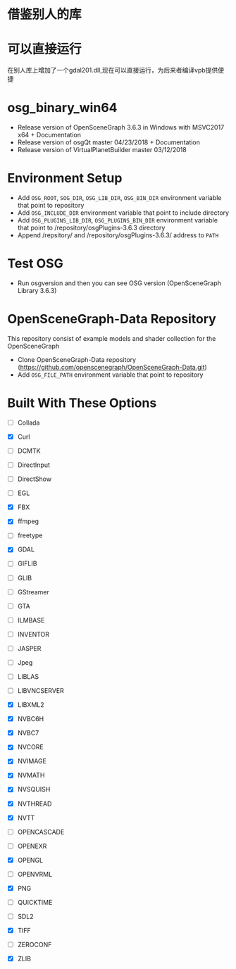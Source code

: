 # 借鉴别人的库
# 可以直接运行
在别人库上增加了一个gdal201.dll,现在可以直接运行，为后来者编译vpb提供便捷
# osg_binary_win64
- Release version of OpenSceneGraph 3.6.3 in Windows with MSVC2017 x64 + Documentation
- Release version of osgQt master 04/23/2018 + Documentation
- Release version of VirtualPlanetBuilder master 03/12/2018
# Environment Setup
- Add `OSG_ROOT`, `SOG_DIR`, `OSG_LIB_DIR`, `OSG_BIN_DIR` environment variable that point to repository
- Add `OSG_INCLUDE_DIR` environment variable that point to include directory
- Add `OSG_PLUGINS_LIB_DIR`, `OSG_PLUGINS_BIN_DIR` environment variable that point to /repository/osgPlugins-3.6.3 directory
- Append /repsitory/ and /repository/osgPlugins-3.6.3/ address to `PATH` 
# Test OSG
- Run osgversion and then you can see OSG version (OpenSceneGraph Library 3.6.3)
# OpenSceneGraph-Data Repository
This repository consist of example models and shader collection for the OpenSceneGraph 
- Clone OpenSceneGraph-Data repository (https://github.com/openscenegraph/OpenSceneGraph-Data.git)
- Add `OSG_FILE_PATH` environment variable that point to repository 
# Built With These Options
- [ ] Collada
- [x] Curl
- [ ] DCMTK
- [ ] DirectInput
- [ ] DirectShow
- [ ] EGL
- [x] FBX
- [x] ffmpeg
- [ ] freetype
- [x] GDAL
- [ ] GIFLIB
- [ ] GLIB
- [ ] GStreamer
- [ ] GTA
- [ ] ILMBASE
- [ ] INVENTOR
- [ ] JASPER
- [ ] Jpeg
- [ ] LIBLAS
- [ ] LIBVNCSERVER
- [x] LIBXML2
- [x] NVBC6H
- [x] NVBC7
- [x] NVCORE
- [x] NVIMAGE
- [x] NVMATH
- [x] NVSQUISH
- [x] NVTHREAD
- [x] NVTT
- [ ] OPENCASCADE
- [ ] OPENEXR
- [x] OPENGL
- [ ] OPENVRML
- [x] PNG
- [ ] QUICKTIME
- [ ] SDL2
- [x] TIFF
- [ ] ZEROCONF
- [x] ZLIB


